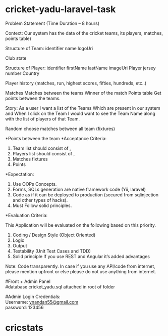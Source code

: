 # cricket-yadu-laravel-task

Problem Statement (Time Duration – 8 hours)

Context: Our system has the data of the cricket teams, its players, matches, points table)

Structure of Team:
identifier 
name
logoUri

Club state

Structure of Player:
identifier
firstName
lastName
imageUri
Player jersey number
Country

Player history (matches, run, highest scores, fifties, hundreds, etc..)

Matches
Matches between the teams
Winner of the match
Points table
Get points between the teams.


Story: As a user I want a list of the Teams Which are present in our system and When I click on the Team I would want to see the Team Name along with the list of players of that Team.

Random choose matches between all team (fixtures)
 

*Points between the team
*Acceptance Criteria:
1. Team list should consist of <logo>, <Team Name>
2. Players list should consist of <image>, <lastName> <firstName>
3. Matches fixtures 
4. Points 

 

*Expectation: 

1. Use OOPs Concepts.
2. Forms, SQLs generation are native framework code (Yii, laravel)
3. Code as if it can be deployed to production (secured from sqlinjection and other types of hacks).
4. Must Follow solid principles.

 

*Evaluation Criteria:

This Application will be evaluated on the following based on this priority.

1. Coding / Design Style (Object Oriented)
2. Logic
3. Output
4. Testability (Unit Test Cases and TDD)
5. Solid principle
 If you use REST and Angular it’s added advantages 

Note:
Code transparently. In case if you use any API/code from internet, please mention upfront or else please do not use anything from internet.

#Front + Admin Panel<br>
#database cricket_yadu.sql attached in root of folder

#Admin Login Credentials:<br>
Username: ynandan55@gmail.com<br>
password: 123456

# cricstats
